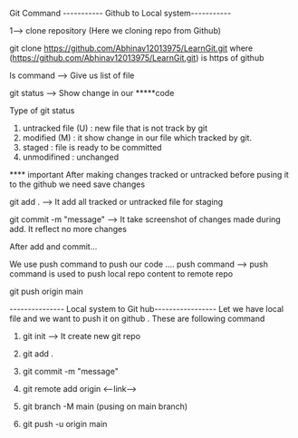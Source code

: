 Git Command
----------- Github to Local system-----------

1--> clone repository (Here we cloning repo from Github)

git clone https://github.com/Abhinav12013975/LearnGit.git
where (https://github.com/Abhinav12013975/LearnGit.git) is https of github

ls command --> Give us list of file

git status --> Show change in our *****code

Type of git status
1. untracked file (U) : new file that is not track by git
2. modified (M) : it show change in our file which tracked by git.
3. staged : file is ready to be committed
4. unmodifined : unchanged

**** important
After making changes tracked or untracked before pusing it to the github we need save changes

git add . --> It add all tracked or untracked  file for staging

git commit -m "message" --> It take screenshot of changes made during add. It reflect no more changes

After add and commit...

We use push command to push our code ....
push command --> push command is used to push local repo content to remote repo

git push origin main


--------------- Local system to Git hub-----------------
Let we have local file and we want to push it on github . These are following command

1. git init --> It create new git repo

2. git add .

3. git commit -m "message"

4. git remote add origin <--link-->

5. git branch -M main (pusing on main branch)

6. git push -u origin main 



